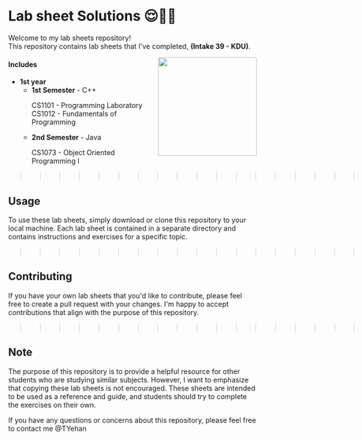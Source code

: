 # Lab sheet Solutions 😌✌🏻

Welcome to my lab sheets repository! <br>This repository contains lab sheets that I've completed, 
<b>(Intake 39 - KDU)</b>.<br> 

<img src="https://tenor.com/5ZQh.gif" align="right" height="200px" width="200px">

#### Includes
<ul>
   <li>
      <b>1st year</b>
      <ul>
         <li><b>1st Semester</b> - C++</li>
            <dl>CS1101 - Programming Laboratory<br>
            CS1012 - Fundamentals of Programming</dl>
         <li><b>2nd Semester</b> - Java</li>
         <dl>CS1073 - Object Oriented Programming I</dl>
      </ul>
   </li>
   <!-- <li>
      <b>2nd year</b>
      <ul>
         <li><b>1st Semester</b></li>
         <li><b>2nd Semester</b></li>
      </ul>
   </li> -->
</ul>   

>>>>>>> >>>>>>> >>>>>>> >>>>>>> >>>>>>> >>>>>>><

## Usage

To use these lab sheets, simply download or clone this repository to your local machine. Each lab sheet is contained in a separate directory and contains instructions and exercises for a specific topic.
>>>>>>> >>>>>>> >>>>>>> >>>>>>> >>>>>>> >>>>>>><

## Contributing

If you have your own lab sheets that you'd like to contribute, please feel free to create a pull request with your changes. I'm happy to accept contributions that align with the purpose of this repository.
>>>>>>> >>>>>>> >>>>>>> >>>>>>> >>>>>>> >>>>>>><

<!-- <img src="https://eportfolio.utm.my/artefact/file/download.php?file=682041&view=171850&embedded=1&text=691127" align="right" height="125px" width="200px"> -->


## Note
The purpose of this repository is to provide a helpful resource for other students who are studying similar subjects. However, I want to emphasize that copying these lab sheets is not encouraged. These sheets are intended to be used as a reference and guide, and students should try to complete the exercises on their own.

If you have any questions or concerns about this repository, please feel free to contact me @TYehan
